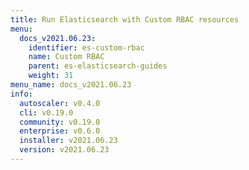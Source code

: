 ```yaml
---
title: Run Elasticsearch with Custom RBAC resources
menu:
  docs_v2021.06.23:
    identifier: es-custom-rbac
    name: Custom RBAC
    parent: es-elasticsearch-guides
    weight: 31
menu_name: docs_v2021.06.23
info:
  autoscaler: v0.4.0
  cli: v0.19.0
  community: v0.19.0
  enterprise: v0.6.0
  installer: v2021.06.23
  version: v2021.06.23
---
```


